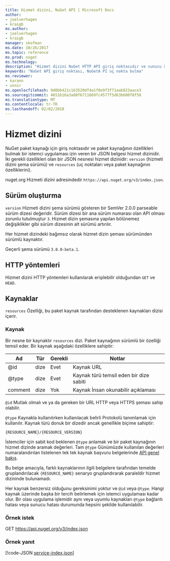 ```yaml
---
title: Hizmet dizini, NuGet API | Microsoft Docs
author:
- joelverhagen
- kraigb
ms.author:
- joelverhagen
- kraigb
manager: skofman
ms.date: 10/26/2017
ms.topic: reference
ms.prod: nuget
ms.technology: 
description: "Hizmet dizini NuGet HTTP API giriş noktasıdır ve sunucu özelliklerini numaralandırır."
keywords: "NuGet API giriş noktası, NuGetA PI uç nokta bulma"
ms.reviewer:
- karann
- unnir
ms.openlocfilehash: 9d0bb421c163520df4a1f0e9f3f71aab823aace3
ms.sourcegitcommit: 4651b16a3a08f6711669fc4577f5d63b600f8f58
ms.translationtype: MT
ms.contentlocale: tr-TR
ms.lasthandoff: 02/02/2018
---
```

# <a name="service-index"></a>Hizmet dizini

NuGet paket kaynağı için giriş noktasıdır ve paket kaynağının özellikleri bulmak bir istemci uygulaması izin veren bir JSON belgesi hizmet dizinidir. İki gerekli özellikleri olan bir JSON nesnesi hizmet dizinidir: `version` (hizmeti dizini şema sürümü) ve `resources` (uç noktaları veya paket kaynağının özelliklerini).

nuget.org Hizmeti dizini adresindedir `https://api.nuget.org/v3/index.json`.

## <a name="versioning"></a>Sürüm oluşturma

`version` Hizmeti dizini şema sürümü gösteren bir SemVer 2.0.0 parseable sürüm dizesi değeridir.
Sürüm dizesi bir ana sürüm numarası olan API olması zorunlu tutulmuştur `3`. Hizmet dizin şemasına yapılan bölünemez değişiklikler gibi sürüm dizesinin alt sürümü artırılır.

Her hizmet dizindeki bağımsız olarak hizmet dizin şeması sürümünden sürümlü kaynaktır.

Geçerli şema sürümü `3.0.0-beta.1`.

## <a name="http-methods"></a>HTTP yöntemleri

Hizmet dizini HTTP yöntemleri kullanılarak erişilebilir olduğundan `GET` ve `HEAD`.

## <a name="resources"></a>Kaynaklar

`resources` Özelliği, bu paket kaynak tarafından desteklenen kaynakları dizisi içerir.

### <a name="resource"></a>Kaynak

Bir nesne bir kaynaktır `resources` dizi. Paket kaynağının sürümlü bir özelliği temsil eder. Bir kaynak aşağıdaki özelliklere sahiptir:

Ad          | Tür   | Gerekli | Notlar
------------- | ------ | -------- | -----
@id           | dize | Evet      | Kaynak URL
@type         | dize | Evet      | Kaynak türü temsil eden bir dize sabiti
comment       | dize | Yok       | Kaynak İnsan okunabilir açıklaması

`@id` Mutlak olmalı ve ya da gereken bir URL HTTP veya HTTPS şeması sahip olabilir.

`@type` Kaynakla kullanılırken kullanılacak belirli Protokolü tanımlamak için kullanılır. Kaynak türü donuk bir dizedir ancak genellikle biçime sahiptir:

    {RESOURCE_NAME}/{RESOURCE_VERSION}

İstemciler için sabit kod beklenen `@type` anlamak ve bir paket kaynağının hizmet dizinde aramak değerleri. Tam `@type` Günümüzde kullanılan değerleri numaralandırılan listelenen tek tek kaynak başvuru belgelerinde [API genel bakış](overview.md#resources-and-schema).

Bu belge amacıyla, farklı kaynaklarının ilgili belgelere tarafından temelde gruplandırılacak `{RESOURCE_NAME}` senaryo gruplandırarak paraleldir hizmet dizininde bulunamadı. 

Her kaynak benzersiz olduğunu gereksinimi yoktur ve `@id` veya `@type`. Hangi kaynak üzerinde başka bir tercih belirlemek için istemci uygulaması kadar olur. Bir olası uygulama işlemidir aynı veya uyumlu kaynakları `@type` bağlantı hatası veya sunucu hatası durumunda hepsini şekilde kullanılabilir.

### <a name="sample-request"></a>Örnek istek

GET https://api.nuget.org/v3/index.json

### <a name="sample-response"></a>Örnek yanıt

[!code-JSON [service-index.json](./_data/service-index.json)]
